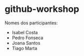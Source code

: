 # github-workshop

Nomes dos participantes:

-   Isabel Costa
-   Pedro Fonseca
-   Joana Santos
-   Tiago Marta